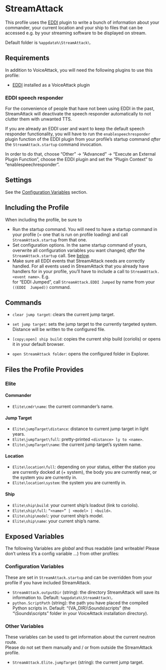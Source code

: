 # StreamAttack #

This profile uses the [EDDI](https://github.com/EDCD/EDI) plugin to write 
a bunch of information about your commander, your current location and your ship 
to files that can be accessed e.g. by your streaming software to be displayed on 
stream.

Default folder is `%appdata%\StreamAttack\`.

## Requirements ##

In addition to VoiceAttack, you will need the following plugins to use this 
profile:

* [EDDI](https://github.com/EDCD/EDDI) installed as a VoiceAttack plugin

### EDDI speech responder ###

For the convenience of people that have not been using EDDI in the past, 
StreamAttack will deactivate the speech responder automatically to not clutter 
them with unwanted TTS.

If you are already an EDDI user and want to keep the default speech responder 
functionality, you will have to run the `enablespeechresponder` plugin function 
of the EDDI plugin from your profile’s startup command _after_ the 
`StreamAttack.startup` command invocation.

In order to do that, choose “Other” → “Advanced” → “Execute an External Plugin 
Function”, choose the EDDI plugin and set the “Plugin Context” to 
“enablespeechresponder”.

## Settings ##

See the [Configuration Variables](#Configuration-Variables) section.

## Including the Profile ##

When including the profile, be sure to

* Run the startup command. You will need to have a startup command in your 
  profile (= one that is run on profile loading) and call `StreamAttack.startup` 
  from that one.
* Set configuration options. In the same startup command of yours, overwrite all 
  configuration variables you want changed; _after_ the `StreamAttack.startup` 
  call.  See [below](#Configuration-Variables).
* Make sure all EDDI events that StreamAttack needs are correctly handled. For 
  all events used in StreamAttack that you already have handlers for in your 
  profile, you’ll have to include a call to `StreamAttack.<event name>`. E.g.  
  for “EDDI Jumped”, call `StreamAttack.EDDI Jumped` by name from your `((EDDI 
  Jumped))` command.

## Commands ##

* `clear jump target`: clears the current jump target.
* `set jump target`: sets the jump target to the currently targeted system. 
  Distance will be written to the configured file.

* `[copy;open] ship build`: copies the current ship build (coriolis) or opens it 
  in your default browser.
* `open StreamAttack folder`: opens the configured folder in Explorer.

## Files the Profile Provides ##

### Elite ###

#### Commander ####

* `Elite\cmdr\name`: the current commander’s name.

#### Jump Target ####

* `Elite\jumpTarget\distance`: distance to current jump target in light years.
* `Elite\jumpTarget\full`: pretty-printed `<distance> ly to <name>`.
* `Elite\jumpTarget\name`: the current jump target’s system name.

#### Location ####

* `Elite\location\full`: depending on your status, either the station you are 
  currently docked at (+ system), the body you are currently near, or the system 
  you are currently in.
* `Elite\location\system`: the system you are currently in.

#### Ship ####

* `Elite\ship\build`: your current ship’s loadout (link to coriolis).
* `Elite\ship\full`: `“<name>” | <model> | <build>`.
* `Elite\ship\model`: your current ship’s model.
* `Elite\ship\name`: your current ship’s name.

## Exposed Variables ##

The following Variables are _global_ and thus readable (and writeable! Please 
don’t unless it’s a config variable …) from other profiles:

### Configuration Variables ###

These are set in `StreamAttack.startup` and can be overridden from your profile 
if you have included StreamAttack.

* `StreamAttack.outputDir` (string): the directory StreamAttack will save its 
  information to. Default: `%appdata%\StreamAttack\`.
* `python.ScriptPath` (string): the path you have placed the compiled Python 
  scripts in.  Default: “{VA_DIR}\Sounds\scripts” (the “\Sounds\scripts” folder 
  in your VoiceAttack installation directory).

### Other Variables ###

These variables can be used to get information about the current neutron route.  
Please do not set them manually and / or from outside the StreamAttack profile.

* `StreamAttack.Elite.jumpTarget` (string): the current jump target.
